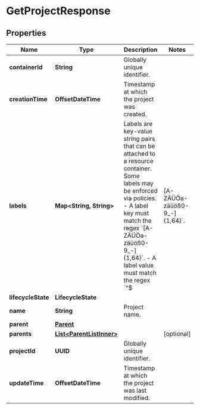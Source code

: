 

# GetProjectResponse


## Properties

| Name | Type | Description | Notes |
|------------ | ------------- | ------------- | -------------|
|**containerId** | **String** | Globally unique identifier. |  |
|**creationTime** | **OffsetDateTime** | Timestamp at which the project was created. |  |
|**labels** | **Map&lt;String, String&gt;** | Labels are key-value string pairs that can be attached to a resource container. Some labels may be enforced via policies.  - A label key must match the regex &#x60;[A-ZÄÜÖa-zäüöß0-9_-]{1,64}&#x60;. - A label value must match the regex &#x60;^$|[A-ZÄÜÖa-zäüöß0-9_-]{1,64}&#x60;. |  [optional] |
|**lifecycleState** | **LifecycleState** |  |  |
|**name** | **String** | Project name. |  |
|**parent** | [**Parent**](Parent.md) |  |  |
|**parents** | [**List&lt;ParentListInner&gt;**](ParentListInner.md) |  |  [optional] |
|**projectId** | **UUID** | Globally unique identifier. |  |
|**updateTime** | **OffsetDateTime** | Timestamp at which the project was last modified. |  |



